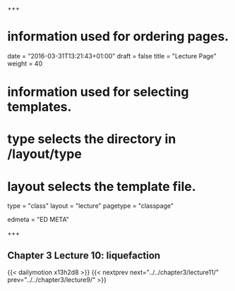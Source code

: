 +++
# information used for ordering pages.
date = "2016-03-31T13:21:43+01:00"
draft = false
title = "Lecture Page"
weight = 40

# information used for selecting templates.
# type selects the directory in /layout/type
# layout selects the template file.

type   = "class"
layout = "lecture"
pagetype = "classpage"





edmeta = "ED META"

+++
## Chapter 3 Lecture 10: liquefaction
{{< dailymotion x13h2d8 >}}
{{< nextprev next="../../chapter3/lecture11/"     prev="../../chapter3/lecture9/"  >}}

